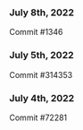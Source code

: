 ### July 8th, 2022

Commit #1346

### July 5th, 2022

Commit #314353


### July 4th, 2022

Commit #72281
